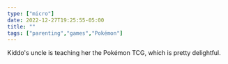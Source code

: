 ```yaml
---
type: ["micro"]
date: 2022-12-27T19:25:55-05:00
title: ""
tags: ["parenting","games","Pokémon"]
---
```

Kiddo's uncle is teaching her the Pokémon TCG, which is pretty delightful.
